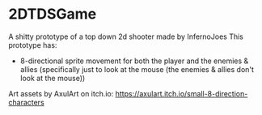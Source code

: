# 2DTDSGame
A shitty prototype of a top down 2d shooter made by InfernoJoes
This prototype has:
- 8-directional sprite movement for both the player and the enemies & allies (specifically just to look at the mouse (the enemies & allies don't look at the mouse))


Art assets by AxulArt on itch.io: https://axulart.itch.io/small-8-direction-characters
